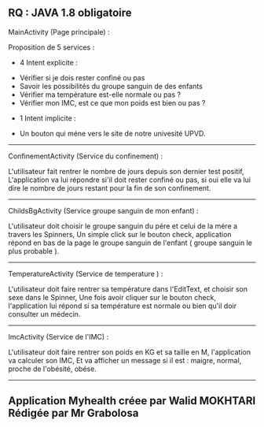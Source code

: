 RQ : JAVA 1.8 obligatoire 
--------------------------------------------------
MainActivity (Page principale) :

Proposition de 5 services :

* 4 Intent explicite : 
 - Vérifier si je dois rester confiné ou pas 
 - Savoir les possibilités du groupe sanguin de des enfants 
 - Vérifier ma température est-elle normale ou pas ?
 - Vérifier mon IMC, est ce que mon poids est bien ou pas ?

* 1 Intent implicite : 
 - Un bouton qui méne vers le site de notre univesité UPVD.
----------------------------------------------------

ConfinementActivity (Service du confinement) :

L'utilisateur fait rentrer le nombre de jours depuis son dernier test positif, 
L'application va lui répondre si'il doit rester confiné ou pas, si oui elle va
lui dire le nombre de jours restant pour la fin de son confinement.

----------------------------------------------------

ChildsBgActivity (Service groupe sanguin de mon enfant) :

L'utilisateur doit choisir le groupe sanguin du pére et celui de la mére a travers les Spinners, 
Un simple click sur le bouton check, application répond en bas de la page le groupe sanguin de l'enfant 
( groupe sanguin le plus probable ).

----------------------------------------------------
TemperatureActivity (Service de temperature ) :

L'utilisateur doit faire rentrer sa température dans l'EditText, et choisir son sexe dans le Spinner,
Une fois avoir cliquer sur le bouton check, l'application lui répond si sa température est normale ou bien qu'il doir 
consulter un médecin.

----------------------------------------------------

ImcActivity (Service de l'IMC) :

L'utilisateur doit faire rentrer son poids en KG et sa taille en M, l'application va calculer son IMC, 
Et va afficher un message si il est : maigre, normal, proche de l'obésité, obése.

-----------------------------------------------------------------------
Application Myhealth créee par Walid MOKHTARI Rédigée par Mr Grabolosa
-----------------------------------------------------------------------
